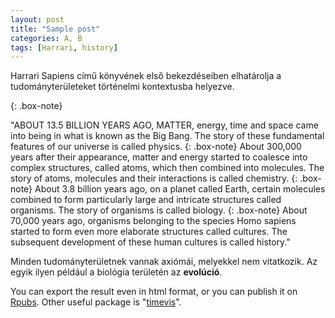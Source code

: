 ```yaml
---
layout: post
title: "Sample post"
categories: A, B
tags: [Harrari, history]
---
```


Harrari Sapiens című könyvének első bekezdéseiben elhatárolja a tudományterületeket történelmi kontextusba helyezve. 

{: .box-note}
<div>
"ABOUT 13.5 BILLION YEARS AGO, MATTER, energy, time and space came into being in what is known as the Big Bang. The story of these fundamental features of our universe is called physics.
{: .box-note}
About 300,000 years after their appearance, matter and energy started to coalesce into complex structures, called atoms, which then combined into molecules. The story of atoms, molecules and their interactions is called chemistry.
{: .box-note}
About 3.8 billion years ago, on a planet called Earth, certain molecules combined to form particularly large and intricate structures called organisms. The story of organisms is called biology.
{: .box-note}
About 70,000 years ago, organisms belonging to the species Homo sapiens started to form even more elaborate structures called cultures. The subsequent development of these human cultures is called history."
</div>

Minden tudományterületnek vannak axiómái, melyekkel nem vitatkozik. Az egyik ilyen például a biológia területén az **evolúció**.





You can export the result even in html format, or you can publish it on [Rpubs](http://rpubs.com/ZGFabian/514062). Other useful package is "[timevis](https://daattali.com/shiny/timevis-demo/)".

